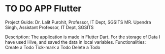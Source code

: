 # TO DO APP Flutter

Project Guide:
Dr. Lalit Purohit, Professor, IT Dept, SGSITS
MR. Upendra Singh, Assistant Professor, IT Dept, SGSITS

Description: The application is made in Flutter Dart. For the storage of Data I have used Hive, and saved the data in local variables.
Functionalities:  Create a Todo
                  Tick-mark a Todo
                  Delete a Todo

